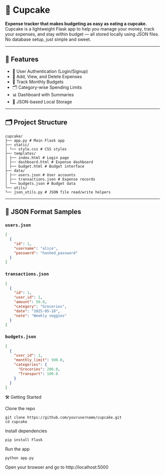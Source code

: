 # 🧁 Cupcake

**Expense tracker that makes budgeting as easy as eating a cupcake.**  
Cupcake is a lightweight Flask app to help you manage your money, track your expenses, and stay within budget — all stored locally using JSON files. No database setup, just simple and sweet.

---

## 🍰 Features

- 🔐 User Authentication (Login/Signup)
- 💸 Add, View, and Delete Expenses
- 📅 Track Monthly Budgets
- 🗂️ Category-wise Spending Limits
- 📊 Dashboard with Summaries
- 💾 JSON-based Local Storage

---

## 🗂️ Project Structure
```
cupcake/
├── app.py # Main Flask app
├── static/
│ └── style.css # CSS styles
├── templates/
│ ├── index.html # Login page
│ ├── dashboard.html # Expense dashboard
│ ├── budget.html # Budget interface
├── data/
│ ├── users.json # User accounts
│ ├── transactions.json # Expense records
│ └── budgets.json # Budget data
└── utils/
└── json_utils.py # JSON file read/write helpers
```


---

## 🧠 JSON Format Samples

### `users.json`
```json
[
  {
    "id": 1,
    "username": "alice",
    "password": "hashed_password"
  }
]
```


### `transactions.json`
```json
[
  {
    "id": 1,
    "user_id": 1,
    "amount": 50.0,
    "category": "Groceries",
    "date": "2025-05-18",
    "note": "Weekly veggies"
  }
]
```
### `budgets.json`
```json
[
  {
    "user_id": 1,
    "monthly_limit": 500.0,
    "categories": {
      "Groceries": 200.0,
      "Transport": 100.0
    }
  }
]
```

🛠️ Getting Started

Clone the repo
```
git clone https://github.com/yourusername/cupcake.git
cd cupcake
```


Install dependencies
```
pip install Flask
```


Run the app
```
python app.py
```


Open your browser and go to http://localhost:5000


